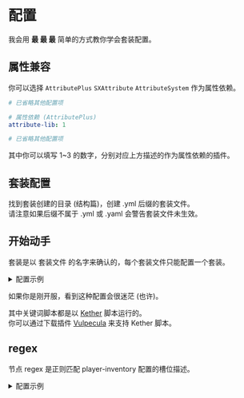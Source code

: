 # 配置

我会用 **最 最 最** 简单的方式教你学会套装配置。  

## 属性兼容

你可以选择 `AttributePlus` `SXAttribute` `AttributeSystem` 作为属性依赖。

```yaml
# 已省略其他配置项

# 属性依赖 (AttributePlus)
attribute-lib: 1

# 已省略其他配置项
```

其中你可以填写 1~3 的数字，分别对应上方描述的作为属性依赖的插件。  

## 套装配置

找到套装创建的目录 (结构篇)，创建 .yml 后缀的套装文件。  
请注意如果后缀不属于 .yml 或 .yaml 会警告套装文件未生效。  

## 开始动手

套装是以 套装文件 的名字来确认的，每个套装文件只能配置一个套装。  

<details>

<summary>配置示例</summary>

```yaml
# 被列入套装的初始条件
condition: |-
  
    perm op

# 包含 LORE 的描述
lore: "暗黑套装"
  
# 检测玩家背包槽位
player-inventory:
  # 填入 * 为背包全部物品 (优先)
  # 填入数字为背包特殊槽位
  - 1
  - 2
  
  # 额外条件
extra-condition:
  
  # 激活数量
  "1":
    
    # 满足效果的条件
    condition: |-
      
      perm op
      
    # 属性加持
    attribute:
      - "物理伤害: 100"
        
    # 药水加持
    potion:
      - "SPEED-1"
      
    # 技能释放
    mythic:
      timer: 20
      skill: "重击"
      
    # 执行的脚本
    actions: |-
        
      tell " 你激活的了暗黑套装的属性 " 
        
# 失去套装效果的脚本
remove-effect: |-

  tell " 你失去的了暗黑套装的属性 " 
```

</details>

如果你是刚开服，看到这种配置会很迷茫 (也许)。  

其中关键词脚本都是以 [Kether](https://www.yuque.com/sacredcraft/kether) 脚本运行的。  
你可以通过下载插件 [Vulpecula](https://www.mcbbs.net/thread-1413432-1-1.html) 来支持 Kether 脚本。  

## regex 

节点 regex 是正则匹配 player-inventory 配置的槽位描述。  

<details>

<summary>配置示例</summary>

```yaml

# 已省略其他配置项

# 正则匹配物品描述
regex: "

# 检测玩家背包槽位
player-inventory:
  # 填入 * 为背包全部物品 (优先)
  # 填入数字为背包特殊槽位
  - 1
  - 2

</details>
```

其中不配置 player-inventory 则该套装无法生效。  

## player-inventory





